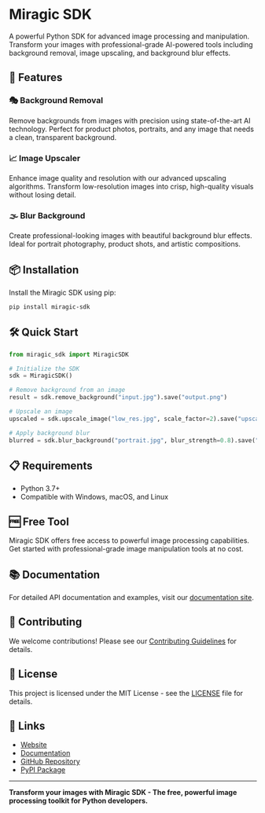 # Miragic SDK

A powerful Python SDK for advanced image processing and manipulation. Transform your images with professional-grade AI-powered tools including background removal, image upscaling, and background blur effects.

## 🚀 Features

### 🎭 Background Removal
Remove backgrounds from images with precision using state-of-the-art AI technology. Perfect for product photos, portraits, and any image that needs a clean, transparent background.

### 📈 Image Upscaler
Enhance image quality and resolution with our advanced upscaling algorithms. Transform low-resolution images into crisp, high-quality visuals without losing detail.

### 🌫️ Blur Background
Create professional-looking images with beautiful background blur effects. Ideal for portrait photography, product shots, and artistic compositions.

## 📦 Installation

Install the Miragic SDK using pip:

```bash
pip install miragic-sdk
```

## 🛠️ Quick Start

```python
from miragic_sdk import MiragicSDK

# Initialize the SDK
sdk = MiragicSDK()

# Remove background from an image
result = sdk.remove_background("input.jpg").save("output.png")

# Upscale an image
upscaled = sdk.upscale_image("low_res.jpg", scale_factor=2).save("upscaled.png")

# Apply background blur
blurred = sdk.blur_background("portrait.jpg", blur_strength=0.8).save("blurred.png")
```

## 📋 Requirements

- Python 3.7+
- Compatible with Windows, macOS, and Linux

## 🆓 Free Tool

Miragic SDK offers free access to powerful image processing capabilities. Get started with professional-grade image manipulation tools at no cost.

## 📚 Documentation

For detailed API documentation and examples, visit our [documentation site](https://docs.miragic.com).

## 🤝 Contributing

We welcome contributions! Please see our [Contributing Guidelines](CONTRIBUTING.md) for details.

## 📄 License

This project is licensed under the MIT License - see the [LICENSE](LICENSE) file for details.

## 🔗 Links

- [Website](https://miragic.com)
- [Documentation](https://docs.miragic.com)
- [GitHub Repository](https://github.com/miragic/miragic-sdk)
- [PyPI Package](https://pypi.org/project/miragic-sdk/)

---

**Transform your images with Miragic SDK - The free, powerful image processing toolkit for Python developers.** 
